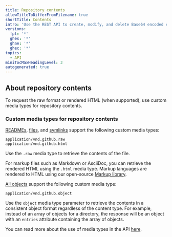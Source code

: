 ```yaml
---
title: Repository contents
allowTitleToDifferFromFilename: true
shortTitle: Contents
intro: 'Use the REST API to create, modify, and delete Base64 encoded content in a repository.'
versions:
  fpt: '*'
  ghes: '*'
  ghae: '*'
  ghec: '*'
topics:
  - API
miniTocMaxHeadingLevel: 3
autogenerated: true
---
```


## About repository contents

To request the raw format or rendered HTML (when supported), use custom media types for repository contents.

### Custom media types for repository contents

[READMEs](/rest/repos#get-a-repository-readme), [files](/rest/repos#get-repository-content), and [symlinks](/rest/repos#get-repository-content) support the following custom media types:

    application/vnd.github.raw
    application/vnd.github.html

Use the `.raw` media type to retrieve the contents of the file.

For markup files such as Markdown or AsciiDoc, you can retrieve the rendered HTML using the `.html` media type. Markup languages are rendered to HTML using our open-source [Markup library](https://github.com/github/markup).

[All objects](/rest/repos#get-repository-content) support the following custom media type:

    application/vnd.github.object

Use the `object` media type parameter to retrieve the contents in a consistent object format regardless of the content type. For example, instead of an array of objects
for a directory, the response will be an object with an `entries` attribute containing the array of objects.

You can read more about the use of media types in the API [here](/rest/overview/media-types).


<!-- Content after this section is automatically generated -->
